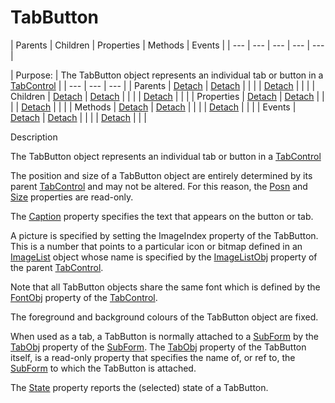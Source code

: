 




<h1 class="heading"><span class="name">TabButton</span></h1>
| Parents | Children | Properties | Methods | Events |
| --- | --- | --- | --- | ---  |

| Purpose: | The TabButton object represents an individual tab or button in a [TabControl](../a-z/tabcontrol.md) |
| --- | --- | ---  |
| Parents | [Detach](../a-z/detach.md) | [Detach](../a-z/detach.md) |  |  |
| [Detach](../a-z/detach.md) |  |  |
| Children | [Detach](../a-z/detach.md) | [Detach](../a-z/detach.md) |  |  |
| [Detach](../a-z/detach.md) |  |  |
| Properties | [Detach](../a-z/detach.md) | [Detach](../a-z/detach.md) |  |  |
| [Detach](../a-z/detach.md) |  |  |
| Methods | [Detach](../a-z/detach.md) | [Detach](../a-z/detach.md) |  |  |
| [Detach](../a-z/detach.md) |  |  |
| Events | [Detach](../a-z/detach.md) | [Detach](../a-z/detach.md) |  |  |
| [Detach](../a-z/detach.md) |  |  |


Description


The TabButton object represents an individual tab or button in a [TabControl](../a-z/tabcontrol.md)



The position and size of a TabButton object are entirely determined by its parent [TabControl](../a-z/tabcontrol.md) and may not be altered. For this reason, the [Posn](../a-z/posn.md) and [Size](../a-z/size.md) properties are read-only.


The [Caption](../a-z/caption.md) property specifies the text that appears on the button or tab.


A picture is specified by setting the ImageIndex property of the TabButton. This is a number that points to a particular icon or bitmap defined in an [ImageList](../a-z/imagelist.md) object whose name is specified by the [ImageListObj](../a-z/imagelistobj.md) property of the parent [TabControl](../a-z/tabcontrol.md).


Note that all TabButton objects share the same font which is defined by the [FontObj](../a-z/fontobj.md) property of the [TabControl](../a-z/tabcontrol.md).


The foreground and background colours of the TabButton object are fixed.


When used as a tab, a TabButton is normally attached to a [SubForm](../a-z/subform.md) by the [TabObj](../a-z/tabobj.md) property of the [SubForm](../a-z/subform.md). The [TabObj](../a-z/tabobj.md) property of the TabButton itself, is a read-only property that specifies the name of, or ref to, the [SubForm](../a-z/subform.md) to which the TabButton is attached.


The [State](../a-z/state.md) property reports the (selected) state of a TabButton.


